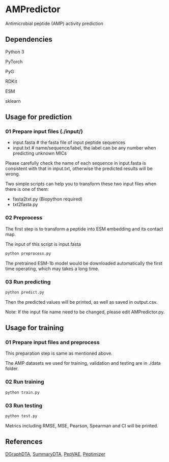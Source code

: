 # AMPredictor

Antimicrobial peptide (AMP) activity prediction



## Dependencies

Python 3

PyTorch

PyG

RDKit

ESM

sklearn



## Usage for prediction

### 01 Prepare input files (./input/)

* input.fasta  # the fasta file of input peptide sequences
* input.txt  # name/sequence/label, the label can be any number when predicting unknown MICs

Please carefully check the name of each sequence in input.fasta is consistent with that in input.txt, otherwise the predicted results will be wrong.

Two simple scripts can help you to transform these two input files when there is one of them:

* fasta2txt.py (Biopython required)
* txt2fasta.py

### 02 Preprocess

The first step is to transform a peptide into ESM embedding and its contact map.

The input of this script is input.fasta

```python
python preprocess.py
```

The pretrained ESM-1b model would be downloaded automatically the first time operating, which may takes a long time. 

### 03 Run predicting

```python
python predict.py
```

Then the predicted values will be printed, as well as saved in output.csv.

Note: If the input file name need to be changed, please edit AMPredictor.py.



## Usage for training

### 01 Prepare input files and preprocess

This preparation step is same as mentioned above. 

The AMP datasets we used for training, validation and testing are in ./data folder.

### 02 Run training

```python
python train.py
```

### 03 Run testing

```python
python test.py
```

Metrics including RMSE, MSE, Pearson, Spearman and CI will be printed.



## References

[DGraphDTA](https://github.com/595693085/DGraphDTA), [SummaryDTA](https://github.com/PuYuQian/SummaryDTA), [PepVAE](https://www.frontiersin.org/articles/10.3389/fmicb.2021.725727/full), [Peptimizer](https://github.com/learningmatter-mit/peptimizer)

